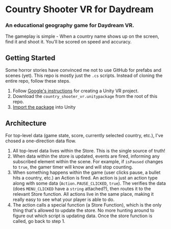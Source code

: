 # Country Shooter VR for Daydream

### An educational geography game for Daydream VR.

The gameplay is simple - When a country name shows up on the screen, find it and shoot it. You'll be scored on speed and accuracy.

## Getting Started

Some horror stories have convinced me not to use GitHub for prefabs and scenes (yet). This repo is mostly just the `.cs` scripts. Instead of cloning the entire repo, follow these steps.

1. Follow [Google's instructions](https://developers.google.com/vr/develop/unity/get-started-android) for creating a Unity VR project.
2. Download the `country_shooter_vr.unitypackage` from the root of this repo.
3. [Import the package](https://docs.unity3d.com/Manual/AssetPackages.html#ImportingPackages) into Unity

## Architecture

For top-level data (game state, score, currently selected country, etc.), I've chosed a one-direction data flow.

1. All top-level data lives within the Store. This is the single source of truth!
2. When data within the store is updated, events are fired, informing any subscribed element within the scene. For example, if `isPaused` changes to `true`, the gamer timer will know and will stop counting.
3. When something happens within the game (user clicks pause, a bullet hits a country, etc.) an Action is fired. An action is just an action type along with some data (`Action.PAUSE_CLICKED`, `true`). The verifies the data (does `MENU_CLICKED` have a `string` attached?), then routes it to the relevant Store function. All actions live in the same place, making it really easy to see what your player is able to do.
4. The action calls a special function (a Store Function), which is the only thing that's allowed to update the store. No more hunting around to figure out which script is updating data. Once the store function is called, go back to step 1.
